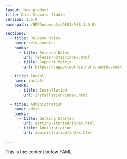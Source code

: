 ```yaml
---
layout: hwx_product
title: Data Steward Studio
version: 1.6.0
base-path: /HDPDocuments/DSS1/DSS-1.6.0/

sections:
  - title: Release Notes
    name: releasenotes
    books:
      - title: Release Notes
        url: release-notes/index.html
      - title: Support Matrix
        url: https://supportmatrix.hortonworks.com/

  - title: Install
    name: install
    books:
      - title: Installation
        url: installation/index.html

  - title: Administration
    name: admin
    books:
      - title: Getting Started
        url: getting-started/index.html
      - title: Administration
        url: administration/index.html

---
```


This is the content below YAML.
